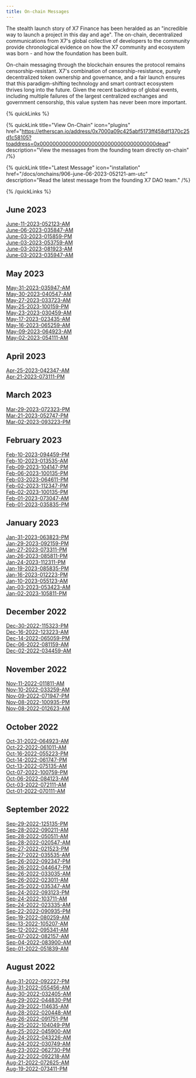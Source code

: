 ```yaml
---
title: On-chain Messages
---
```


The stealth launch story of X7 Finance has been heralded as an "incredible way to launch a project in this day and age". The on-chain, decentralized communications from X7's global collective of developers to the community provide chronological evidence on how the X7 community and ecosystem was born - and how the foundation has been built.

On-chain messaging through the blockchain ensures the protocol remains censorship-resistant. X7's combination of censorship-resistance, purely decentralized token ownership and governance, and a fair launch ensures that this paradigm-shifting technology and smart contract ecosystem thrives long into the future. Given the recent backdrop of global events, including multiple failures of the largest centralized exchanges and government censorship, this value system has never been more important.

{% quickLinks %}

{% quickLink title="View On-Chain" icon="plugins" href="https://etherscan.io/address/0x7000a09c425abf5173ff458df1370c25d1c58105?toaddress=0x000000000000000000000000000000000000dead" description="View the messages from the founding team directly on-chain" /%}

{% quickLink title="Latest Message" icon="installation" href="/docs/onchains/906-june-06-2023-052121-am-utc" description="Read the latest message from the founding X7 DAO team." /%}

{% /quickLinks %}

## June 2023

[June-11-2023-052123-AM](/docs/onchains/906-june-11-2023-052123-am-utc)\
[June-06-2023-035847-AM](/docs/onchains/907-june-06-2023-035847-am-utc)\
[June-03-2023-015859-PM](/docs/onchains/908-june-03-2023-015859-pm-utc)\
[June-03-2023-053759-AM](/docs/onchains/909-june-03-2023-053759-am-utc)\
[June-03-2023-081923-AM](/docs/onchains/910-june-03-2023-081923-am-utc)\
[June-03-2023-035947-AM](/docs/onchains/911-june-03-2023-025411-am-utc)

## May 2023

[May-31-2023-035947-AM](/docs/onchains/912-may-31-2023-035947-am-utc)\
[May-30-2023-040547-AM](/docs/onchains/913-may-30-2023-040547-am-utc)\
[May-27-2023-033723-AM](/docs/onchains/914-may-27-2023-033723-am-utc)\
[May-25-2023-100159-PM](/docs/onchains/915-may-25-2023-100159-pm-utc)\
[May-23-2023-030459-AM](/docs/onchains/916-may-23-2023-030459-am-utc)\
[May-17-2023-023435-AM](/docs/onchains/917-may-17-2023-023435-am-utc)\
[May-16-2023-065259-AM](/docs/onchains/918-may-16-2023-065259-am-utc)\
[May-09-2023-064923-AM](/docs/onchains/919-may-09-2023-064923-am-utc)\
[May-02-2023-054111-AM](/docs/onchains/920-may-02-2023-054111-am-utc)

## April 2023

[Apr-25-2023-042347-AM](/docs/onchains/921-apr-25-2023-042347-am-utc)\
[Apr-21-2023-073111-PM](/docs/onchains/922-apr-21-2023-073111-pm-utc)

## March 2023

[Mar-29-2023-072323-PM](/docs/onchains/923-mar-29-2023-072323-pm-utc)\
[Mar-21-2023-052747-PM](/docs/onchains/924-mar-21-2023-052747-pm-utc)\
[Mar-02-2023-093223-PM](/docs/onchains/925-mar-02-2023-093223-pm-utc)

## February 2023

[Feb-10-2023-094459-PM](/docs/onchains/926-feb-10-2023-094459-pm-utc)\
[Feb-10-2023-013535-AM](/docs/onchains/927-feb-10-2023-013535-am-utc)\
[Feb-09-2023-104147-PM](/docs/onchains/928-feb-09-2023-104147-pm-utc)\
[Feb-06-2023-100135-PM](/docs/onchains/929-feb-06-2023-052259-am-utc)\
[Feb-03-2023-064611-PM](/docs/onchains/930-feb-03-2023-064611-pm-utc)\
[Feb-02-2023-112347-PM](/docs/onchains/931-feb-02-2023-112347-pm-utc)\
[Feb-02-2023-100135-PM](/docs/onchains/932-feb-02-2023-100135-pm-utc)\
[Feb-01-2023-073047-AM](/docs/onchains/933-feb-01-2023-073047-am-utc)\
[Feb-01-2023-035835-PM](/docs/onchains/934-feb-01-2023-035835-pm-utc)

## January 2023

[Jan-31-2023-063823-PM](/docs/onchains/935-jan-31-2023-063823-pm-utc)\
[Jan-29-2023-092159-PM](/docs/onchains/936-jan-29-2023-092159-pm-utc)\
[Jan-27-2023-073311-PM](/docs/onchains/937-jan-27-2023-073311-pm-utc)\
[Jan-26-2023-085811-PM](/docs/onchains/938-jan-26-2023-085811-pm-utc)\
[Jan-24-2023-112311-PM](/docs/onchains/939-jan-24-2023-112311-pm-utc)\
[Jan-19-2023-085835-PM](/docs/onchains/940-jan-19-2023-085835-pm-utc)\
[Jan-16-2023-012223-PM](/docs/onchains/941-jan-16-2023-012223-pm-utc)\
[Jan-10-2023-055123-AM](/docs/onchains/942-jan-10-2023-055123-am-utc)\
[Jan-03-2023-053423-AM](/docs/onchains/943-jan-03-2023-053423-am-utc)\
[Jan-02-2023-105811-PM](/docs/onchains/944-jan-02-2023-105811-pm-utc)

## December 2022

[Dec-30-2022-115323-PM](/docs/onchains/945-dec-30-2022-115323-pm-utc)\
[Dec-16-2022-123223-AM](/docs/onchains/946-dec-16-2022-123223-am-utc)\
[Dec-14-2022-065059-PM](/docs/onchains/947-dec-14-2022-065059-pm-utc)\
[Dec-06-2022-081159-AM](/docs/onchains/948-dec-06-2022-081159-am-utc)\
[Dec-02-2022-034459-AM](/docs/onchains/949-dec-02-2022-034459-am-utc)

## November 2022

[Nov-11-2022-011811-AM](/docs/onchains/950-nov-11-2022-011811-am-utc)\
[Nov-10-2022-033259-AM](/docs/onchains/951-nov-10-2022-033259-am-utc)\
[Nov-09-2022-071947-PM](/docs/onchains/952-nov-09-2022-071947-pm-utc)\
[Nov-08-2022-100935-PM](/docs/onchains/953-nov-08-2022-100935-pm-utc)\
[Nov-08-2022-012623-AM](/docs/onchains/954-nov-08-2022-012623-am-utc)

## October 2022

[Oct-31-2022-064923-AM](/docs/onchains/955-oct-31-2022-064923-am-utc)\
[Oct-22-2022-061011-AM](/docs/onchains/956-oct-22-2022-061011-am-utc)\
[Oct-16-2022-055223-PM](/docs/onchains/957-oct-16-2022-055223-pm-utc)\
[Oct-14-2022-061747-PM](/docs/onchains/958-oct-14-2022-061747-pm-utc)\
[Oct-13-2022-075135-AM](/docs/onchains/959-oct-13-2022-075135-am-utc)\
[Oct-07-2022-100759-PM](/docs/onchains/960-oct-07-2022-100759-pm-utc)\
[Oct-06-2022-084123-AM](/docs/onchains/961-oct-06-2022-084123-am-utc)\
[Oct-03-2022-072111-AM](/docs/onchains/962-oct-03-2022-072111-am-utc)\
[Oct-01-2022-070111-AM](/docs/onchains/963-oct-01-2022-070111-am-utc)

## September 2022

[Sep-29-2022-125135-PM](/docs/onchains/964-sep-29-2022-125135-pm-utc)\
[Sep-28-2022-090211-AM](/docs/onchains/965-sep-28-2022-090211-am-utc)\
[Sep-28-2022-050511-AM](/docs/onchains/966-sep-28-2022-050511-am-utc)\
[Sep-28-2022-020547-AM](/docs/onchains/967-sep-28-2022-020547-am-utc)\
[Sep-27-2022-021523-PM](/docs/onchains/968-sep-27-2022-021523-pm-utc)\
[Sep-27-2022-035535-AM](/docs/onchains/969-sep-27-2022-035535-am-utc)\
[Sep-26-2022-092347-PM](/docs/onchains/970-sep-26-2022-092347-pm-utc)\
[Sep-26-2022-044647-PM](/docs/onchains/971-sep-26-2022-044647-pm-utc)\
[Sep-26-2022-033035-AM](/docs/onchains/972-sep-26-2022-033035-am-utc)\
[Sep-26-2022-023011-AM](/docs/onchains/973-sep-26-2022-023011-am-utc)\
[Sep-25-2022-035347-AM](/docs/onchains/974-sep-25-2022-035347-am-utc)\
[Sep-24-2022-093123-PM](/docs/onchains/975-sep-24-2022-093123-pm-utc)\
[Sep-24-2022-103711-AM](/docs/onchains/976-sep-24-2022-103711-am-utc)\
[Sep-24-2022-023335-AM](/docs/onchains/977-sep-24-2022-023335-am-utc)\
[Sep-22-2022-090935-PM](/docs/onchains/978-sep-22-2022-090935-pm-utc)\
[Sep-19-2022-080259-AM](/docs/onchains/979-sep-19-2022-080259-am-utc)\
[Sep-13-2022-105207-AM](/docs/onchains/980-sep-13-2022-105207-am-utc)\
[Sep-12-2022-095341-AM](/docs/onchains/981-sep-12-2022-095341-am-utc)\
[Sep-07-2022-082157-AM](/docs/onchains/982-sep-07-2022-082157-am-utc)\
[Sep-04-2022-083900-AM](/docs/onchains/983-sep-04-2022-083900-am-utc)\
[Sep-01-2022-051839-AM](/docs/onchains/984-sep-01-2022-051839-am-utc)

## August 2022

[Aug-31-2022-092227-PM](/docs/onchains/985-aug-31-2022-092227-pm-utc)\
[Aug-31-2022-055456-AM](/docs/onchains/986-aug-31-2022-055456-am-utc)\
[Aug-30-2022-032405-AM](/docs/onchains/987-aug-30-2022-032405-am-utc)\
[Aug-29-2022-044830-PM](/docs/onchains/988-aug-29-2022-044830-pm-utc)\
[Aug-29-2022-114635-AM](/docs/onchains/989-aug-29-2022-114635-am-utc)\
[Aug-28-2022-020448-AM](/docs/onchains/990-aug-28-2022-020448-am-utc)\
[Aug-26-2022-091751-PM](/docs/onchains/991-aug-26-2022-091751-pm-utc)\
[Aug-25-2022-104049-PM](/docs/onchains/992-aug-25-2022-104049-pm-utc)\
[Aug-25-2022-045900-AM](/docs/onchains/993-aug-25-2022-045900-am-utc)\
[Aug-24-2022-043226-AM](/docs/onchains/994-aug-24-2022-043226-am-utc)\
[Aug-24-2022-030749-AM](/docs/onchains/995-aug-24-2022-030749-am-utc)\
[Aug-23-2022-062730-PM](/docs/onchains/996-aug-23-2022-062730-pm-utc)\
[Aug-22-2022-092218-AM](/docs/onchains/997-aug-22-2022-092218-am-utc)\
[Aug-21-2022-072625-AM](/docs/onchains/998-aug-21-2022-072625-am-utc)\
[Aug-19-2022-073411-PM](/docs/onchains/999-aug-19-2022-073411-pm-utc)
